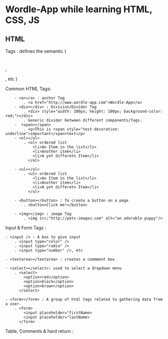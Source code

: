 
# Wordle-App while learning HTML, CSS, JS

## HTML

Tags : defines the semantic ( <h1></h1>, <p></p>, etc )

Common HTML Tags: 

        - <a></a> : anchor Tag
            . <a href="http://www.wordle-app.com">Wordle-App</a>
        - <div></div> : Division/Divider Tag
            . <div> style="width: 100px; height: 100px; background-color: red;"></div>
            . Generic divider between different components/Tags.
        -  <span></span>
            . <p>This is <span style="test-decoration: underline">important</span>text</p>
        - <ol></ol>
            . <ol> ordered list 
                <li>An Item in the list</li>
                <li>Another item</li>
                <li>A yet differetn Item</li>
              </ol>

        - <ul></ul>
            . <ul> ordered list 
                <li>An Item in the list</li>
                <li>Another item</li>
                <li>A yet differetn Item</li>
              </ul>

        - <button></button> : To create a button on a page
            . <button>Click me!</button>
        
        - <img></img> : image Tag
            . <img src;"http://pets-images.com" alt="an adorable puppy"/>


Input & Form Tags : 

    - <input /> : A box to give input 
        . <input type="color" />
        . <input type="radio" />
        . <input type="number" />, etc

    - <textarea></textarea> : creates a commment box 
    
    - <select></select>: used to select a dropdown menu
        . <select>
            <option>red</option>
            <option>black</option>
            <option>brown</option>
          </select>

    - <form></form> : A group of html tags related to gathering data from a user.
        . <form>
            <input placeholder="firstName>
            <input placeholder="lastName>            
          </form>


Table, Comments & hard return :



